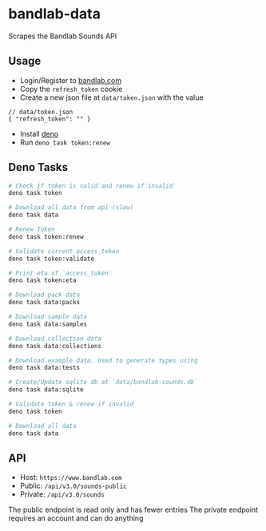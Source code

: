 # bandlab-data

Scrapes the Bandlab Sounds API

## Usage
- Login/Register to [bandlab.com](https://bandlab.com)
- Copy the `refresh_token` cookie
- Create a new json file at `data/token.json` with the value
```jsonc
// data/token.json
{ "refresh_token": "" }
```
- Install [deno](https://deno.com/)
- Run `deno task token:renew`

## Deno Tasks

```bash
# Check if token is valid and renew if invalid
deno task token

# Download all data from api (slow)
deno task data

# Renew Token
deno task token:renew

# Validate current access_token
deno task token:validate

# Print eta of `access_token`
deno task token:eta

# Download pack data
deno task data:packs

# Download sample data
deno task data:samples

# Download collection data
deno task data:collections

# Download example data. Used to generate types using
deno task data:tests

# Create/Update sqlite db at `data/bandlab-sounds.db`
deno task data:sqlite

# Validate token & renew if invalid
deno task token

# Download all data
deno task data
```

## API

- Host: `https://www.bandlab.com`
- Public: `/api/v3.0/sounds-public`
- Private: `/api/v3.0/sounds`

The public endpoint is read only and has fewer entries
The private endpoint requires an account and can do anything
